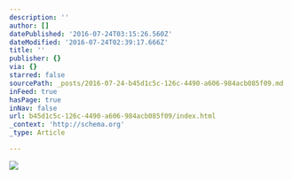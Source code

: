 ```yaml
---
description: ''
author: []
datePublished: '2016-07-24T03:15:26.560Z'
dateModified: '2016-07-24T02:39:17.666Z'
title: ''
publisher: {}
via: {}
starred: false
sourcePath: _posts/2016-07-24-b45d1c5c-126c-4490-a606-984acb085f09.md
inFeed: true
hasPage: true
inNav: false
url: b45d1c5c-126c-4490-a606-984acb085f09/index.html
_context: 'http://schema.org'
_type: Article

---
```

![](https://the-grid-user-content.s3-us-west-2.amazonaws.com/6f0953df-dd42-4c0d-a68c-3016b0c256f0.jpg)